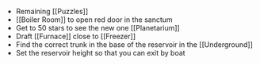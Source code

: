 - Remaining [[Puzzles]]
- [[Boiler Room]] to open red door in the sanctum
- Get to 50 stars to see the new one [[Planetarium]]
- Draft [[Furnace]] close to [[Freezer]]
- Find the correct trunk in the base of the reservoir in the [[Underground]]
- Set the reservoir height so that you can exit by boat